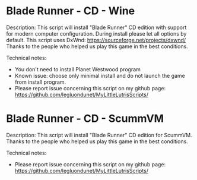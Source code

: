 # Blade Runner - CD - Wine

Description:
This script will install "Blade Runner" CD edition with support for modern computer configuration.
During install please let all options by default.
This script uses DxWnd: https://sourceforge.net/projects/dxwnd/
Thanks to the people who helped us play this game in the best conditions.


Technical notes:
- You don't need to install Planet Westwood program
- Known issue: choose only minimal install and do not launch the game from install program.
- Please report issue concerning this script on my github page:
https://github.com/legluondunet/MyLittleLutrisScripts/
# Blade Runner - CD - ScummVM

Description:
This script will install "Blade Runner" CD edition for ScummVM.
Thanks to the people who helped us play this game in the best conditions.


Technical notes:
- Please report issue concerning this script on my github page:
https://github.com/legluondunet/MyLittleLutrisScripts/
